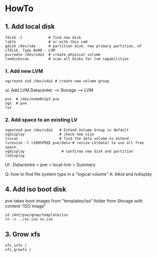 
# HowTo

## 1. Add local disk

~~~
fdisk -l            # find new disk
lsblk               # or with this cmd
gdisk /dev/sda      # partition disk. new primary partition, of cfdisk. Type 8e00 - LVM
pvcreate /dev/sda1  # create physical volume
lvmdiskscan         # scan all disks for lvm capabilities
~~~

### 1. Add new LVM

~~~
vgcreate ssd /dev/sda1 # create new volume group
~~~

ui: Add LVM
Datacenter –> Storage –> LVM

~~~
pvs  # /dev/nvme0n1p3 pve
vgs  # pve
lvs
~~~

### 2. Add space to an existing LV

~~~
vgextend pve /dev/sda1   # Extend Volume Group in default
vgdisplay                # check new size
lvscan                   # find the data volume to extend
lvresize -l +100%FREE pve/data # resize LV(data) to use all free space.
vgdisplay                 # confirma new disk and partition
lvdisplay
~~~

UI :
Datacentre > pve > local-lvm > Summary

Q: how to find file system type in a "logical volume"
A: blkid and lvdisplay

## 4. Add iso boot disk

pve takes boot images from "templates/iso" folder from Storage with content "ISO image"

~~~
cd /mnt/pve/qnap/template/iso
ln -s ../xx.iso xx.iso
~~~

## 3. Grow xfs

~~~
xfs_info /
xfs_growfs /
~~~